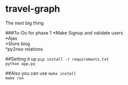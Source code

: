 travel-graph
============

The next big thing

###To-Do for phase 1
*Make Signup and validate users  
*Ajax  
*Store blog  
*py2neo relations  

##Setting it up
`pip install -r requirements.txt`  
`python app.py`  

##Also you can use
`make install`  
`make run`  
